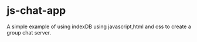 # js-chat-app
A simple example of using indexDB using javascript,html and css to create a group chat server.
